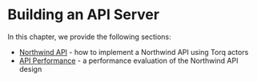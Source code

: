 # Building an API Server

In this chapter, we provide the following sections:

- [Northwind API](./book_northwind_api.md) - how to implement a Northwind API using Torq actors
- [API Performance](./book_api_performance.md) - a performance evaluation of the Northwind API design
